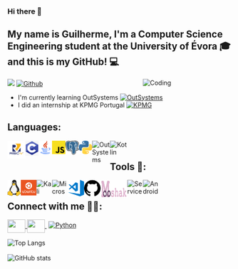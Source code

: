 ### Hi there 👋

## My name is Guilherme, I'm a Computer Science Engineering student at the University of Évora 🎓 and this is my GitHub! 💻

<img align="right" alt="Coding" width="200" src="https://res.cloudinary.com/practicaldev/image/fetch/s--sNXjzc6P--/c_limit%2Cf_auto%2Cfl_progressive%2Cq_66%2Cw_880/https://media1.tenor.com/images/0c34272909ee2a4db5606a014082312b/tenor.gif%3Fitemid%3D15828752">

![](https://visitor-badge.laobi.icu/badge?page_id=BichoTraveco.BichoTraveco)
[![Github](https://img.shields.io/github/followers/GuiGril0?label=Follow&style=social)](https://github.com/GuiGril0)

- I'm currently learning OutSystems <a href ="#" target="_blank" rel="noreferrer"> <img src="https://github.com/BichoTraveco/BichoTraveco/blob/main/Images/OutSystems.png?raw=true" alt="OutSystems" width="30" height="30"/> </a>
- I did an internship at KPMG Portugal <a href ="#" target="_blank" rel="noreferrer"> <img src="https://github.com/BichoTraveco/BichoTraveco/blob/main/Images/KPMG_logo.svg.png?raw=true" alt="KPMG" width="40" height="30"/> </a>


## Languages:
[<img align="left" alt="Risc-V" width="40px" src="https://github.com/BichoTraveco/BichoTraveco/blob/main/Images/Risc-V.png?raw=true" />]()
[<img align="left" alt="C" width="30px" src="https://github.com/BichoTraveco/BichoTraveco/blob/main/Images/C.png?raw=true" />]()
[<img align="left" alt="Java" width="30px" src="https://github.com/BichoTraveco/BichoTraveco/blob/main/Images/Java.png?raw=true" />]()
[<img align="left" alt="JavaScript" width="30px" src="https://github.com/BichoTraveco/BichoTraveco/blob/main/Images/JavaScript.png?raw=true" />]()
[<img align="left" alt="PostgreSQL" width="30px" src="https://github.com/BichoTraveco/BichoTraveco/blob/main/Images/Postgresql.png?raw=true" />]()
[<img align="left" alt="Python" width="30px" src="https://github.com/BichoTraveco/BichoTraveco/blob/main/Images/python_logo.png?raw=true" />]()
[<img align="left" alt="OutSystems" width="40px" src="https://github.com/BichoTraveco/BichoTraveco/blob/main/Images/OutSystems.png?raw=true" />]()
[<img align="left" alt="Kotlin" width="40px" src="https://github.com/BichoTraveco/BichoTraveco/blob/main/Images/kotlin_logo.png?raw=true" />]()

<br>

## Tools 🧰:
[<img align="left" alt="Linux" width="30px" src="https://github.com/BichoTraveco/BichoTraveco/blob/main/Images/Linux.png?raw=true" />]()
[<img align="left" alt="Ubuntu" width="35px" src="https://github.com/BichoTraveco/BichoTraveco/blob/main/Images/ubuntu.png?raw=true" />]()
[<img align="left" alt="Kali Linux" width="35px" height="35px" src="https://github.com/BichoTraveco/BichoTraveco/blob/main/Images/kali_logo.png?raw=true" />]()
[<img align="left" alt="Microsoft Windows" width="35px" height="35px" src="https://github.com/BichoTraveco/BichoTraveco/blob/main/Images/microsoft_logo.png?raw=true" />]()
[<img align="left" alt="VSCode" width="37px" src="https://github.com/BichoTraveco/BichoTraveco/blob/main/Images/Visual_Studio_Code.png?raw=true" />]()
[<img align="left" alt="GitHub" width="37px" src="https://github.com/BichoTraveco/BichoTraveco/blob/main/Images/Github.png?raw=true" />]()
[<img align="left" alt="Mooshak" width="60px" height="40px" src="https://github.com/BichoTraveco/BichoTraveco/blob/main/Images/mooshak_logo.jpg?raw=true" />]()
[<img align="left" alt="Service Studio" width="35px" height="35px" src="https://github.com/BichoTraveco/BichoTraveco/blob/main/Images/service_studio_logo.png?raw=true" />]()
[<img align="left" alt="Android Studio" width="35px" height="35px" src="https://github.com/BichoTraveco/BichoTraveco/blob/main/Images/android_studio_logo.png?raw=true" />]()
<br>

## Connect with me 🧑‍💻:
<p align="left">
<a href="https://www.linkedin.com/in/guilherme-grilo-94888720a/" target="blank"><img align="center" src="https://cdn.jsdelivr.net/npm/simple-icons@3.0.1/icons/linkedin.svg" alt="" height="30" width="40" /> </a>
<a href="https://www.instagram.com/gui.grilo/" target="blank"><img align="center" src="https://cdn.jsdelivr.net/npm/simple-icons@3.0.1/icons/instagram.svg" alt="" height="30" width="40" /> </a>
<a href="mailto:guigrilo911@gmail.com" target="blank"> <img align="center" img src="https://cdn.jsdelivr.net/npm/simple-icons@v3/icons/gmail.svg" alt="Python" height="40" style="vertical-align:top; margin:4px"></a>
</p>

![Top Langs](https://github-readme-stats.vercel.app/api/top-langs/?username=GuiGril0&theme=tokyonight&size_weight=0.5&count_weight=0.5&langs_count=8&hide=makefile)
<br>
<br>
![GitHub stats](https://github-readme-stats.vercel.app/api?username=GuiGril0&show_icons=true&theme=tokyonight)
<br>
